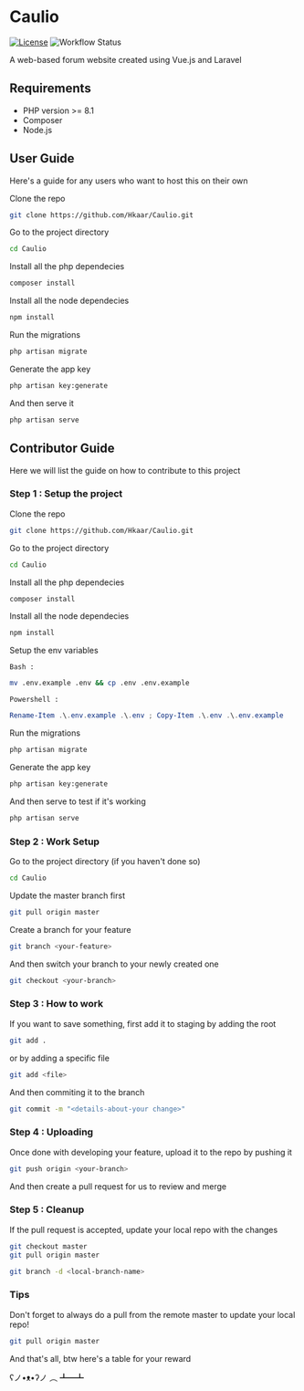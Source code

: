 # Caulio

[![License](https://img.shields.io/badge/License-Apache_2.0-blue.svg)](https://opensource.org/licenses/Apache-2.0)
![Workflow Status](https://github.com/Hkaar/7Books/workflows/CI/badge.svg)

A web-based forum website created using Vue.js and Laravel

## Requirements

- PHP version >= 8.1
- Composer
- Node.js

## User Guide

Here's a guide for any users who want to host this on their own

Clone the repo

```bash
git clone https://github.com/Hkaar/Caulio.git
```

Go to the project directory

```bash
cd Caulio
```

Install all the php dependecies

```bash
composer install
```

Install all the node dependecies

```bash
npm install
```

Run the migrations

```bash
php artisan migrate
```

Generate the app key

```bash
php artisan key:generate
```

And then serve it

```bash
php artisan serve
```

## Contributor Guide

Here we will list the guide on how to contribute to this project

### Step 1 : Setup the project

Clone the repo

```bash
git clone https://github.com/Hkaar/Caulio.git
```

Go to the project directory

```bash
cd Caulio
```

Install all the php dependecies

```bash
composer install
```

Install all the node dependecies

```bash
npm install
```

Setup the env variables

`Bash :`

```bash
mv .env.example .env && cp .env .env.example
```

`Powershell :`

```powershell
Rename-Item .\.env.example .\.env ; Copy-Item .\.env .\.env.example
```

Run the migrations

```bash
php artisan migrate
```

Generate the app key

```bash
php artisan key:generate
```

And then serve to test if it's working

```bash
php artisan serve
```

### Step 2 : Work Setup

Go to the project directory (if you haven't done so)

```bash
cd Caulio
```

Update the master branch first

```bash
git pull origin master
```

Create a branch for your feature

```bash
git branch <your-feature>
```

And then switch your branch to your newly created one

```bash
git checkout <your-branch>
```

### Step 3 : How to work

If you want to save something, first add it to staging
by adding the root

```bash
git add .
```

or by adding a specific file

```bash
git add <file>
```

And then commiting it to the branch

```bash
git commit -m "<details-about-your change>"
```

### Step 4 : Uploading

Once done with developing your feature, upload it to the repo
by pushing it

```bash
git push origin <your-branch>
```

And then create a pull request for us to review and merge

### Step 5 : Cleanup

If the pull request is accepted, update your local repo with the changes

```bash
git checkout master
git pull origin master
```

```bash
git branch -d <local-branch-name>
```

### Tips

Don't forget to always do a pull from the remote master to update your local repo!

```bash
git pull origin master
```

And that's all, btw here's a table for your reward

ʕノ•ᴥ•ʔノ ︵ ┻━┻
